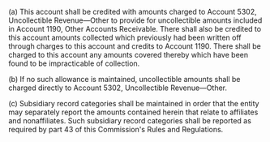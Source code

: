 (a) This account shall be credited with amounts charged to Account 5302, Uncollectible Revenue—Other to provide for uncollectible amounts included in Account 1190, Other Accounts Receivable. There shall also be credited to this account amounts collected which previously had been written off through charges to this account and credits to Account 1190. There shall be charged to this account any amounts covered thereby which have been found to be impracticable of collection.
                      

(b) If no such allowance is maintained, uncollectible amounts shall be charged directly to Account 5302, Uncollectible Revenue—Other.

(c) Subsidiary record categories shall be maintained in order that the entity may separately report the amounts contained herein that relate to affiliates and nonaffiliates. Such subsidiary record categories shall be reported as required by part 43 of this Commission's Rules and Regulations.

